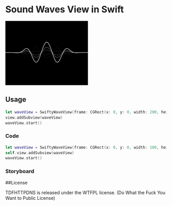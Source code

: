 # Sound Waves View in Swift

![Capture.GIF](./images/capture.gif)

## Usage

```swift
let waveView = SwiftyWaveView(frame: CGRect(x: 0, y: 0, width: 200, height: 100))
view.addSubview(waveView)
waveView.start()
```

### Code

```swift
let waveView = SwiftyWaveView(frame: CGRect(x: 0, y: 0, width: 100, height: 50))
self.view.addSubview(waveView)
waveView.start()
```

### Storyboard


##License

TDFHTTPDNS is released under the WTFPL license. (Do What the Fuck You Want to Public License)

